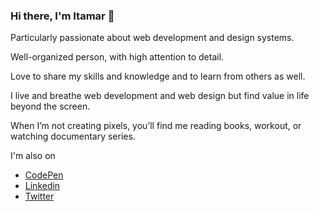 ### Hi there, I'm Itamar 👋

<!--
**itamarrosenblum/itamarrosenblum** is a ✨ _special_ ✨ repository because its `README.md` (this file) appears on your GitHub profile.

Here are some ideas to get you started:

- 🔭 I’m currently working on ...
- 🌱 I’m currently learning ...
- 👯 I’m looking to collaborate on ...
- 🤔 I’m looking for help with ...
- 💬 Ask me about ...
- 📫 How to reach me: ...
- 😄 Pronouns: ...
- ⚡ Fun fact: ...
-->

Particularly passionate about web development and design systems.

Well-organized person, with high attention to detail.

Love to share my skills and knowledge and to learn from others as well.

I live and breathe web development and web design but find value in life beyond the screen.

When I’m not creating pixels, you’ll find me reading books, workout, or watching documentary series.

I'm also on
- <a href="https://codepen.io/itamarrosenblum">CodePen</a>
- <a href="https://www.linkedin.com/in/itamarrosenblum/">Linkedin</a>
- <a href="https://twitter.com/ItamarRosenblum">Twitter</a>
